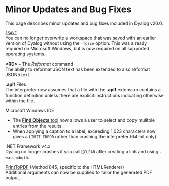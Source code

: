 # Minor Updates and Bug Fixes

This page describes minor updates and bug fixes included in Dyalog v20.0.

[`)SAVE`](../../language-reference-guide/system-commands/save/)  
You can no longer overwrite a workspace that was saved with an earlier version of Dyalog without using the `-force` option. This was already required on Microsoft Windows, but is now required on all supported operating systems.

**&lt;RD>** – The _Reformat_ command  
The ability to reformat JSON text has been extended to also reformat JSON5 text.

**.aplf** Files  
The interpreter now assumes that a file with the **.aplf** extension contains a function definition unless there are explicit instructions indicating otherwise within the file.

Microsoft Windows IDE

* The [**Find Objects** tool](https://dyalog.github.io/documentation/20.0/windows-ui-guide/find-objects-tool/) now allows a user to select and copy mulitple entries from the results.
* When applying a caption to a label, exceeding 1,023 characters now gives a `LIMIT ERROR` rather than crashing the interpreter (64-bit only).

.NET Framework v4.x  
Dyalog no longer crashes if you call `⎕CLEAR` after creating a link and using `-watch=both`.

[PrintToPDF](../../object-reference/methodorevents/printtopdf/) (Method 845, specific to the HTMLRenderer)  
Additional arguments can now be supplied to tailor the generated PDF output.